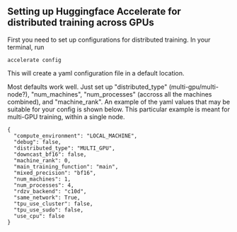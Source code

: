 ## Setting up Huggingface Accelerate for distributed training across GPUs

First you need to set up configurations for distributed training. In your terminal, run

`accelerate config`

This will create a yaml configuration file in a default location. 

Most defaults work well. Just set up  "distributed_type" (multi-gpu/multi-node?),  "num_machines",  "num_processes" (accross all the machines combined), and "machine_rank". An example of the yaml values that may be suitable for your config is shown below. This particular example is meant for multi-GPU training, within a single node.

```
{
  "compute_environment": "LOCAL_MACHINE",
  "debug": false,
  "distributed_type": "MULTI_GPU",
  "downcast_bf16": false,
  "machine_rank": 0,
  "main_training_function": "main",
  "mixed_precision": "bf16",
  "num_machines": 1,
  "num_processes": 4,
  "rdzv_backend": "c10d",
  "same_network": True,
  "tpu_use_cluster": false,
  "tpu_use_sudo": false,
  "use_cpu": false
}
```